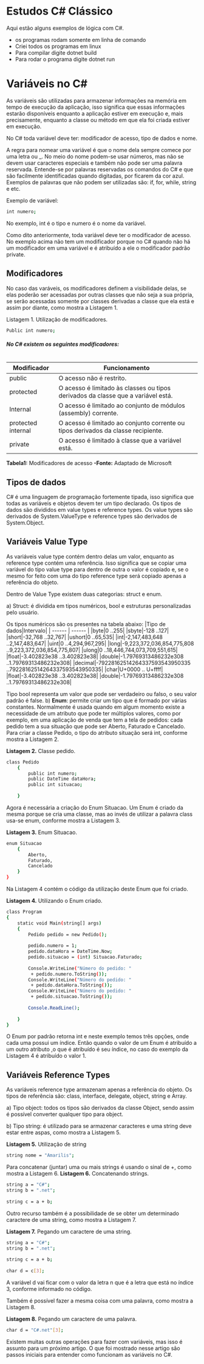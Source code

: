 # Estudos C# Clássico

Aqui estão alguns exemplos de lógica com C#.

  - os programas rodam somente em linha de comando
  - Criei todos os programas em linux
  - Para compilar digite dotnet build
  - Para rodar o programa digite dotnet run

# Variáveis no C#
As variáveis são utilizadas para armazenar informações na memória em tempo de execução da aplicação, isso significa que essas informações estarão disponíveis enquanto a aplicação estiver em execução e, mais precisamente, enquanto a classe ou método em que ela foi criada estiver em execução.

No C# toda variável deve ter: modificador de acesso, tipo de dados e nome.

A regra para nomear uma variável é que o nome dela sempre comece por uma letra ou _. No meio do nome podem-se usar números, mas não se devem usar caracteres especiais e também não pode ser uma palavra reservada. Entende-se por palavras reservadas os comandos do C# e que são facilmente identificadas quando digitadas, por ficarem da cor azul. Exemplos de palavras que não podem ser utilizadas são: if, for, while, string e etc.

Exemplo de variável:

```sh
int numero;
```
No exemplo, int é o tipo e numero é o nome da variável.

Como dito anteriormente, toda variável deve ter o modificador de acesso. No exemplo acima não tem um modificador porque no C# quando não há um modificador em uma variável e é atribuído a ele o modificador padrão private.

## Modificadores

No caso das varáveis, os modificadores definem a visibilidade delas, se elas poderão ser acessadas por outras classes que não seja a sua própria, se serão acessadas somente por classes derivadas a classe que ela está e assim por diante, como mostra a Listagem 1.

Listagem 1. Utilização de modificadores.
```sh
Public int numero;
```

##### No C# existem os seguintes modificadores:
#
| Modificador| Funcionamento |
| ------ | ------ |
|public |O acesso não é restrito.|
|protected |O acesso é limitado às classes ou tipos derivados da classe que a variável está.|
|Internal |O acesso é limitado ao conjunto de módulos (assembly) corrente.|
|protected internal |O acesso é limitado ao conjunto corrente ou tipos derivados da classe recipiente.|
|private|O acesso é limitado à classe que a variável está.|
**Tabela1:** Modificadores de acesso **-Fonte:** Adaptado de Microsoft

## Tipos de dados

C# é uma linguagem de programação fortemente tipada, isso significa que todas as variáveis e objetos devem ter um tipo declarado. Os tipos de dados são divididos em value types e reference types. Os value types são derivados de System.ValueType e reference types são derivados de System.Object.

## Variáveis Value Type
As variáveis value type contém dentro delas um valor, enquanto as reference type contém uma referência. Isso significa que se copiar uma variável do tipo value type para dentro de outra o valor é copiado e, se o mesmo for feito com uma do tipo reference type será copiado apenas a referência do objeto.

Dentro de Value Type existem duas categorias: struct e enum.

a) Struct: é dividida em tipos numéricos, bool e estruturas personalizadas pelo usuário.

Os tipos numéricos são os presentes na tabela abaixo:
|Tipo de dados|Intervalo|
| ------ | ------ |
|byte|0 ..255|
|sbyte|-128 ..127|
|short|-32,768 ..32,767|
|ushort|0 ..65,535|
|int|-2,147,483,648 ..2,147,483,647|
|uint|0 ..4,294,967,295|
|long|-9,223,372,036,854,775,808 ..9,223,372,036,854,775,807|
|ulong|0 ..18,446,744,073,709,551,615|
|float|-3.402823e38 ..3.402823e38|
|double|-1.79769313486232e308 ..1.79769313486232e308|
|decimal|-79228162514264337593543950335 ..79228162514264337593543950335|
|char|U+0000 .. U+ffff|
|float|-3.402823e38 ..3.402823e38|
|double|-1.79769313486232e308 ..1.79769313486232e308|

Tipo bool representa um valor que pode ser verdadeiro ou falso, o seu valor padrão é false.
b) **Enum**: permite criar um tipo que é formado por várias constantes. Normalmente é usada quando em algum momento existe a necessidade de um atributo que pode ter múltiplos valores, como por exemplo, em uma aplicação de venda que tem a tela de pedidos: cada pedido tem a sua situação que pode ser Aberto, Faturado e Cancelado. Para criar a classe Pedido, o tipo do atributo situação será int, conforme mostra a Listagem 2.

**Listagem 2.** Classe pedido.
```sh
class Pedido
    {
        public int numero;
        public DateTime dataHora;
        public int situacao;
  
    }
```
Agora é necessária a criação do Enum Situacao. Um Enum é criado da mesma porque se cria uma classe, mas ao invés de utilizar a palavra class usa-se enum, conforme mostra a Listagem 3.

**Listagem 3.** Enum Situacao.
```sh
enum Situacao
    {
        Aberto,
        Faturado,
        Cancelado
    }
}
```
Na Listagem 4 contém o código da utilização deste Enum que foi criado.

**Listagem 4.** Utilizando o Enum criado.
```sh
class Program
{
    static void Main(string[] args)
    {
        Pedido pedido = new Pedido();
 
        pedido.numero = 1;
        pedido.dataHora = DateTime.Now;
        pedido.situacao = (int) Situacao.Faturado;
 
        Console.WriteLine("Número do pedido: " 
         + pedido.numero.ToString());
        Console.WriteLine("Número do pedido: "
         + pedido.dataHora.ToString());
        Console.WriteLine("Número do pedido: " 
         + pedido.situacao.ToString());
 
        Console.ReadLine();
 
    }
}
```
O Enum por padrão retorna int e neste exemplo temos três opções, onde cada uma possui um índice. Então quando o valor de um Enum é atribuído a um outro atributo ,o que é atribuído é seu índice, no caso do exemplo da Listagem 4 é atribuído o valor 1.
## Variáveis Reference Types

As variáveis reference type armazenam apenas a referência do objeto. Os tipos de referência são: class, interface, delegate, object, string e Array.

a) Tipo object: todos os tipos são derivados da classe Object, sendo assim é possível converter qualquer tipo para object.

b) Tipo string: é utilizado para se armazenar caracteres e uma string deve estar entre aspas, como mostra a Listagem 5.

**Listagem 5.** Utilização de string
```sh
string nome = "Amarilis";
```
Para concatenar (juntar) uma ou mais strings é usando o sinal de +, como mostra a Listagem 6.
**Listagem 6.** Concatenando strings.

```sh
string a = "C#";
string b = ".net";
 
string c = a + b;
```
Outro recurso também é a possibilidade de se obter um determinado caractere de uma string, como mostra a Listagem 7.

**Listagem 7.** Pegando um caractere de uma string.

```sh
string a = "C#";
string b = ".net";
 
string c = a + b;
 
char d = c[3];
```
A variável d vai ficar com o valor da letra n que é a letra que está no índice 3, conforme informado no código.

Também é possível fazer a mesma coisa com uma palavra, como mostra a Listagem 8.

**Listagem 8.** Pegando um caractere de uma palavra.
```sh
char d = "C#.net"[3];
```
Existem muitas outras operações para fazer com variáveis, mas isso é assunto para um próximo artigo. O que foi mostrado nesse artigo são passos iniciais para entender como funcionam as variáveis no C#.